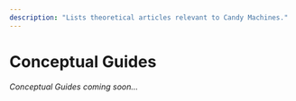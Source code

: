 ```yaml
---
description: "Lists theoretical articles relevant to Candy Machines."
---
```


# Conceptual Guides

*Conceptual Guides coming soon…*
